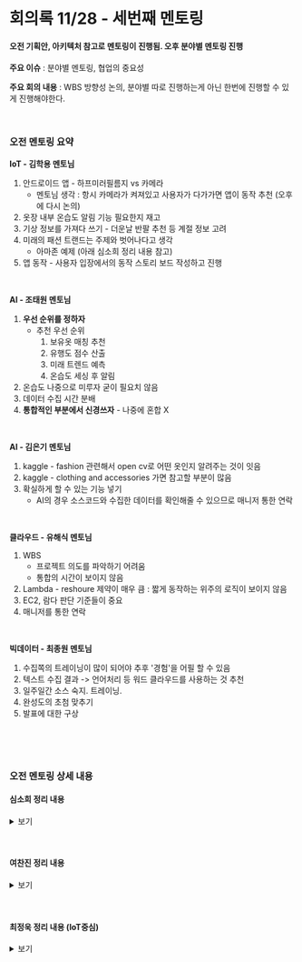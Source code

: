 # 회의록 11/28 - 세번째 멘토링

#### 오전 기획안, 아키텍처 참고로 멘토링이 진행됨. 오후 분야별 멘토링 진행

**주요 이슈** : 분야별 멘토링, 협업의 중요성

**주요 회의 내용** : WBS 방향성 논의, 분야별 따로 진행하는게 아닌 한번에 진행할 수 있게 진행해야한다.

<br>

### 오전 멘토링 요약

**IoT - 김학용 멘토님**

1.  안드로이드 앱 - 하프미러필름지 vs 카메라
    -   멘토님 생각 : 항시 카메라가 켜져있고 사용자가 다가가면 앱이 동작 추천 (오후에 다시 논의)
2.  옷장 내부 온습도 알림 기능 필요한지 재고
3.  기상 정보를 가져다 쓰기 - 더운날 반팔 추천 등 계절 정보 고려
4.  미래의 패션 트랜드는 주제와 벗어나다고 생각
    -   아마존 예제 (아래 심소희 정리 내용 참고)
5.  앱 동작 - 사용자 입장에서의 동작 스토리 보드 작성하고 진행

<br>

**AI - 조태원 멘토님**

1.  **우선 순위를 정하자**
    -   추천 우선 순위
        1.  보유옷 매칭 추천
        2.  유행도 점수 산출
        3.  미래 트렌드 예측
        4.  온습도 세싱 후 알림
2.  온습도 나중으로 미루자 굳이 필요치 않음
3.  데이터 수집 시간 분배
4.  **통합적인 부분에서 신경쓰자** - 나중에 혼합 X

<br>

**AI - 김은기 멘토님**

1.  kaggle - fashion 관련해서 open cv로 어떤 옷인지 알려주는 것이 잇음
2.  kaggle - clothing and accessories 가면 참고할 부분이 많음
3.  확실하게 할 수 있는 기능 넣기
    -   AI의 경우 소스코드와 수집한 데이터를 확인해줄 수 있으므로 매니저 통한 연락

<br>

**클라우드 - 유해식 멘토님**

1.  WBS
    -   프로젝트 의도를 파악하기 어려움
    -   통합의 시간이 보이지 않음
2.  Lambda - reshoure 제약이 매우 큼 : 짧게 동작하는 위주의 로직이 보이지 않음
3.  EC2, 람다 판단 기준들이 중요
4.  매니저를 통한 연락

<br>

**빅데이터 - 최종원 멘토님**

1.  수집쪽의 트레이닝이 많이 되어야 추후 '경험'을 어필 할 수 있음
2.  텍스트 수집 결과 -> 언어처리 등 워드 클라우드를 사용하는 것 추천
3.  일주일간 소스 숙지. 트레이닝.
4.  완성도의 초첨 맞추기
5.  발표에 대한 구상

<br>

<br>

<br>

### 오전 멘토링 상세 내용

#### 심소희 정리 내용

<details>
<summary>보기</summary>
<div markdown="1">

__iot 김학용 멘토__

1. 태블릿 pc 에다 필름지 얘기
2. 필요가 없으면 넣을 필요가 없다. 옷장 내부 온도, 습도를 알려준다음 사람이 대응을 해서 제습 등이 필요하다면 넣겠지만, 그 외는 넣지 말라.
3. 더운날 반팔을 추천하기 위해 날씨 정보를 쓸거라면 기상 정보를 갖다 써라.
4. 미래의 패션 트렌드는 좀 아님. 당장의 코디를 추천하는 건데, 이 주제에는 어울리는 주제는 아닌 것 같다. 
5. 참고: 아마존은 카메라로 자기 한테 옷을 입혀보고, 사진을 찍어서 아마존에 업로드함. 그쪽 패션 전문가들이 옷 패션을 평가해주고, 그 평가 내용을 인공지능에 입력시킴. 계속 매칭 정보를 업데이트 하는 알고리즘이 있음.
6. iot는 카메라, LCD 밖에 없다. 옷장 앞에 섰을 때 LCD가 켜지는 식으로 넣는건 어떤가 추천.
7. 일정표 보면 유행도 평가 등 여러 기능이 있는데, 사용자 관점에서 데이터 입력을 하는 건 한번하면 끝나니까 어떤 식으로 동작을 할지 스토리 보드를 만들어서 화면을 미리 짜놔라. 그걸 기반으로 진행해라.

<br>

__ai 조태원 멘토__

1. 걱정됐던 부분: 과제들이 너무 많다. 보고서 보니까 세부 과제가 4개가 있던데, 4개 중에서도 우선 순위는 정한건가?

    1) 스캔해서 저장, 옷으로 코디 보여주기(sns, 설문조사, 팬톤)

    2) 수집한 데이터로 색상 기반으로 새로운 옷 추천

    3) 트렌드 산출 

2. 온도, 습도: 이번 프로젝트 취지에 굳이 해야할 부분인지 의문이다. 다른 과제부터 하는게 급선무라고 생각한다.

3. 데이터가 많으니까 데이터 수집 시간 분배를 잘 해야하겠다. 

4. 통합적인 부분에서 신경써라. 각자 써써 merge 할 것 같은 느낌. 결과물이 중요하다. 보통 기획안을 신경 안 쓰고 진행만 하다가 나중에 가서 혼합하는데, 그런 실수 안 하게끔 잘 신경써라. 

5. 메세지:

    다하면 베스트지만 가급적 1)보유옷 매칭 추천, 2)유행도 점수 산출, 3)미래트렌드 예측, 4)온습도 센싱후 알림 중 우선순위 정해서 추진해주세요. 7조 화이팅입니다!!

<br>

__ai 김은기 멘토__

1. ai에게 질문: 옷장 스캔시 test code 등 준비되었는지?
2. kaggle 에 fashion 관련해서 open cv로 어떤 옷인지 알려주는 게 있음.
3. kaggle에 clothing and accessories 가면 참고할 부분이 많다. 
4. 확실하게 할 수 있는 기능만 제대로 넣어라. ai는 소스코드, 데이터를 봐줄테니 연락해라. 

<br>

__클라우드 유해식 멘토__

1. 클라우드: wbs 관련, 정확히 어떤걸 하겠다는 건지 잘 모르겠다. 

2. wbs를 보면, __통합에 대한 시간이 안보인다__(계속 강조하심). 
3. '람다' 사용은 resource 제약이 매우 크다. 람다는 짧게 동작하는 것들 위주로 돌아가는데, 로직이 돌아가야 하는데 그게 잘 안 보인다. 

4. 클라우드 기술은 매우 보편적. 엄청난 것들이 필요치 않음. ec2, 람다 판단 기준들이 중요하다. 
5. 지속적으로 연락 가능하니 클라우드는 방향 등 논의 관련해서 연락해라.

<br>

__빅데이터 최종원 멘토__

1. 데이터 수집을 구글 폼으로 하는데 이 이유는?

    스마트옷장의 필요성을 위해 배포함. 

2. 홍콩대학 데이터는 어떻게 가져온건지?

3. 수집 쪽의 역할도 있지만 이미지를 수집하든 텍스트를 수집하든 트레이닝이 많이 되어야 어디가서 '경험'을 이야기 할 수 있음. 

4. 텍스트 수집한 결과, 언어처리 등 어떤 식으로든 워드 클라우드 등 사용해서 하는 거 추천한다. 

5. 다음 일주일간 소스 등 잘 숙지할 것. 트레이닝 할 것.

6. 완성도가 굉장히 중요함. 완성도에 초점을 맞추기.

7. 다음주 진행한 거 보면서 얘기하겠다. 

8. __발표를 어떻게 할지 생각하고 시작해야 할 것 같다.__ ppt로 개요~결과물을 넣던가, 영상물로 보여준 경우도 많았다. 

    (기타 등등 질문 많이 하셨음)

<br>

__iot 질문__

1. 일반 디스플레이로 미러처럼 사용.

2. 꺼졌을 때 미러 효과가 나오려면?

    카메라가 찍어줘서 마치 거울인 것 처럼 보여주다가, 일정 거리가 됐을 때 어플 모드로 전환이 되게끔 구현. 

<br>

__매니저님 통해서 연락해도 된다!__

</div>
</details>

<br>

<br>

#### 여찬진 정리 내용

<details>
<summary>보기</summary>
<div markdown="1">

**김학용 멘토**

태블릿이되든 스마트 화면 화면이 미러인것처럼 쓸수있으면 일부를 앱처럼 사용

- 태블릿 화면을 미러로 대체하는 방안

<br>

**조태원 멘토**

- 우선순위 선정

- 센싱 후 단순 알림은 큰 의미가 없어보인다 -> 후작업으로 할 것!

<br>

-   통합적인 시각에서 컨트롤 필요
    -   각 부분에서 작성후 merge 한다면 완성도가 떨어짐.
    -   산출물이 있기떄문에 동영상시연으로도 설들력 있음.
    -   결과 보고서를 조금씩 작성할것, 틀만이라도!

<br>

**김은기 멘토**

- 옷장 속 옷 센싱?? 아니었나???
- kaggle에 올라와있는 AI 대회 자료 참고할 것!
  - 직접 소스코드도 손봐주겠다(엄청난 열의 -> 많이 괴로힐 것!)

<br>

**김학용 멘토**

- 온습도 센싱 후 체크 
- 날씨 정보 기상정보 활용 할 것!
- 미래 색상 예측은 힘들것이다
- 아마존 사례) 입은 코디를 패션디자이너가 판단하고 기계에 학습
- 옷장앞에서 서 있을경우 LCD display on 기능 추가
- 올해의 색이 기존의 테마가 안맞을것같다

<br>

**유해식 클라우드 멘토**

- 관리자의 일정
- 클라우드이 역할이 안보임
- 클라우드 wbs 일정 조화롭게 
- **통합의 시간** wbs
- 목업으로 일정부분 확인할 것
- 람다 기능이 리소스 제한이 많다
- 판단 기준(근거에 의한 선택 이유)
- cloudwatch -> 하나론 부족
- iot 기기에 들어오고 나가는 데이터 모니터링 기능
- 혼자서 작은 기능들을 연결하는데 어려움이 있음

<br>

**최종원**

- 취업 어필을 하실려면 홍콩 데이터 잘 활용하고 이미지크롤링 기술을 좀  체계적으로 정리할 것
- wbs 작성을 짧은시간안에 통합을 해서 
- 설계부분을 100% 성공시킨것은 설계부분을 못미친것보다 낫다

- 발표잘한 팀은 영상 처리로 부분적으로 활용할 것!

</div>
</details>

<br>

<br>

#### 최정욱 정리 내용 (IoT중심)

<details>
<summary>보기</summary>
<div markdown="1">

-   온습도는 제일 마지막에 해주면 좋겠다

-   단순한 온습도 알림은 사람이 대응해서 온습도 조절하는건 필요하면 넣고 아님빼라

-   옷장앞에 섰을때 lcd가 켜지도록 하는 기능을 추가하면 좋겠다 iot 비중이 작다

-   보고서에도 시간을 투자해라 다같이 합쳐서 해라 각자하지말고화면을 미리 짜놓아라

-   평소에는 꺼져있는데 센서로 앞에 사람이 오면 켜지면서 백그라운드에 카메라 화면이 띄워진 앱이 켜지면 좋겠다

</div>
</details>

<br>
